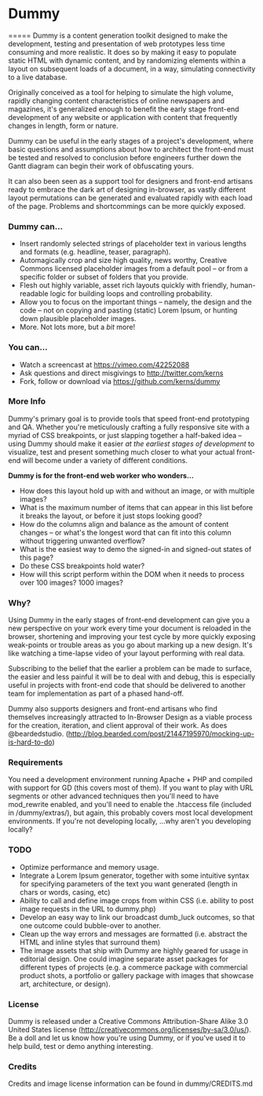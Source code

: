# Dummy
=====
Dummy is a content generation toolkit designed to make the development, testing and presentation of web prototypes less time consuming and more realistic. It does so by making it easy to populate static HTML with dynamic content, and by randomizing elements within a layout on subsequent loads of a document, in a way, simulating connectivity to a live database.

Originally conceived as a tool for helping to simulate the high volume, rapidly changing content characteristics of online newspapers and magazines, it's generalized enough to benefit the early stage front-end development of any website or application with content that frequently changes in length, form or nature.

Dummy can be useful in the early stages of a project's development, where basic questions and assumptions about how to architect the front-end must be tested and resolved to conclusion before engineers further down the Gantt diagram can begin their work of obfuscating yours.

It can also been seen as a support tool for designers and front-end artisans ready to embrace the dark art of designing in-browser, as vastly different layout permutations can be generated and evaluated rapidly with each load of the page. Problems and shortcommings can be more quickly exposed.

### Dummy can…
+ Insert randomly selected strings of placeholder text in various lengths and formats (e.g. headline, teaser, paragraph).
+ Automagically crop and size high quality, news worthy, Creative Commons licensed placeholder images from a default pool – or from a specific folder or subset of folders that you provide.
+ Flesh out highly variable, asset rich layouts quickly with friendly, human-readable logic for building loops and controlling probability.
+ Allow you to focus on the important things – namely, the design and the code – not on copying and pasting (static) Lorem Ipsum, or hunting down plausible placeholder images.
+ More. Not lots more, but a _bit_ more!

### You can…
+ Watch a screencast at https://vimeo.com/42252088
+ Ask questions and direct misgivings to http://twitter.com/kerns
+ Fork, follow or download via https://github.com/kerns/dummy

### More Info
Dummy's primary goal is to provide tools that speed front-end prototyping and QA. Whether you're meticulously crafting a fully responsive site with a myriad of CSS breakpoints, or just slapping together a half-baked idea – using Dummy should make it easier _at the earliest stages of development_ to visualize, test and present something much closer to what your actual front-end will become under a variety of different conditions.


**Dummy is for the front-end web worker who wonders…**

+ How does this layout hold up with and without an image, or with multiple images?
+ What is the maximum number of items that can appear in this list before it breaks the layout, or before it just stops looking good?
+ How do the columns align and balance as the amount of content changes – or what's the longest word that can fit into this column without triggering unwanted overflow?
+ What is the easiest way to demo the signed-in and signed-out states of this page?
+ Do these CSS breakpoints hold water?
+ How will this script perform within the DOM when it needs to process over 100 images? 1000 images?

### Why?
Using Dummy in the early stages of front-end development can give you a new perspective on your work every time your document is reloaded in the browser, shortening and improving your test cycle by more quickly exposing weak-points or trouble areas as you go about marking up a new design. It's like watching a time-lapse video of your layout performing with real data.

Subscribing to the belief that the earlier a problem can be made to surface, the easier and less painful it will be to deal with and debug, this is especially useful in projects with front-end code that should be delivered to another team for implementation as part of a phased hand-off.

Dummy also supports designers and front-end artisans who find themselves increasingly attracted to In-Browser Design as a viable process for the creation, iteration, and client approval of their work. As does @beardedstudio. (http://blog.bearded.com/post/21447195970/mocking-up-is-hard-to-do)

### Requirements
You need a development environment running Apache + PHP and compiled with support for GD (this covers most of them). If you want to play with URL segments or other advanced techniques then you'll need to have mod_rewrite enabled, and you'll need to enable the .htaccess file (included in /dummy/extras/), but again, this probably covers most local development environments. If you're not developing locally, …why aren't you developing locally?

### TODO
+ Optimize performance and memory usage.
+ Integrate a Lorem Ipsum generator, together with some intuitive syntax for specifying parameters of the text you want generated (length in chars or words, casing, etc)
+ Ability to call and define image crops from within CSS (i.e. ability to post image requests in the URL to dummy.php)
+ Develop an easy way to link our broadcast dumb_luck outcomes, so that one outcome could bubble-over to another.
+ Clean up the way errors and messages are formatted (i.e. abstract the HTML and inline styles that surround them)
+ The image assets that ship with Dummy are highly geared for usage in editorial design. One could imagine separate asset packages for different types of projects (e.g. a commerce package with commercial product shots, a portfolio or gallery package with images that showcase art, architecture, or design).

### License
Dummy is released under a Creative Commons Attribution-Share Alike 3.0 United States license (http://creativecommons.org/licenses/by-sa/3.0/us/). Be a doll and let us know how you're using Dummy, or if you've used it to help build, test or demo anything interesting.

### Credits
Credits and image license information can be found in dummy/CREDITS.md
